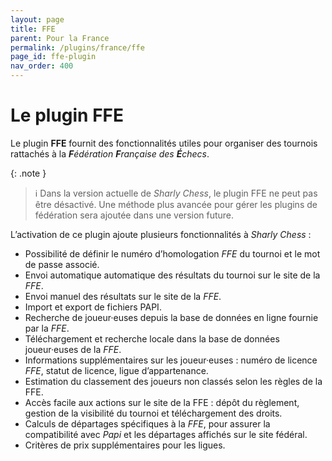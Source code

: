 ```yaml
---
layout: page
title: FFE
parent: Pour la France
permalink: /plugins/france/ffe
page_id: ffe-plugin
nav_order: 400
---
```


# Le plugin FFE

Le plugin **FFE** fournit des fonctionnalités utiles pour organiser des tournois rattachés à la _**F**édération **F**rançaise des **É**checs_.

{: .note }
> :information_source: Dans la version actuelle de _Sharly Chess_, le plugin FFE ne peut pas être désactivé.
Une méthode plus avancée pour gérer les plugins de fédération sera ajoutée dans une version future.

L’activation de ce plugin ajoute plusieurs fonctionnalités à _Sharly Chess_ :

- Possibilité de définir le numéro d’homologation _FFE_ du tournoi et le mot de passe associé.
- Envoi automatique automatique des résultats du tournoi sur le site de la _FFE_.
- Envoi manuel des résultats sur le site de la _FFE_.
- Import et export de fichiers PAPI.
- Recherche de joueur·euses depuis la base de données en ligne fournie par la _FFE_.
- Téléchargement et recherche locale dans la base de données joueur·euses de la _FFE_.
- Informations supplémentaires sur les joueur·euses : numéro de licence _FFE_, statut de licence, ligue d’appartenance.
- Estimation du classement des joueurs non classés selon les règles de la FFE.
- Accès facile aux actions sur le site de la FFE : dépôt du règlement, gestion de la visibilité du tournoi et téléchargement des droits.
- Calculs de départages spécifiques à la _FFE_, pour assurer la compatibilité avec _Papi_ et les départages affichés sur le site fédéral.
- Critères de prix supplémentaires pour les ligues.
